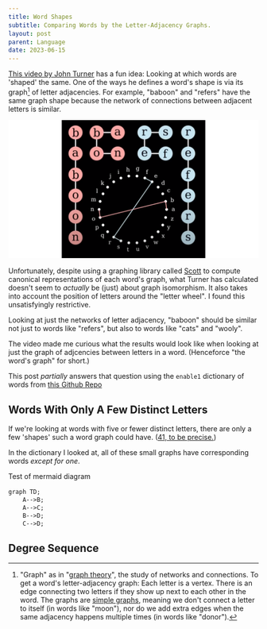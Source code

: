 ```yaml
---
title: Word Shapes
subtitle: Comparing Words by the Letter-Adjacency Graphs.
layout: post
parent: Language
date: 2023-06-15
---
```


[This video by John Turner](https://www.youtube.com/watch?v=4uFahk0cuZU)
has a fun idea:
Looking at which words are 'shaped' the same. 
One of the ways he defines a word's shape is via its graph[^graphtheory] of letter adjacencies.
For example, "baboon" and "refers" have the same graph shape
because the network of connections between adjacent letters is similar.

[^graphtheory]: "Graph" as in "[graph theory](https://www.britannica.com/topic/graph-theory)", the study of networks and connections. To get a word's letter-adjacency graph: Each letter is a vertex. There is an edge connecting two letters if they show up next to each other in the word. The graphs are [simple graphs](https://mathworld.wolfram.com/SimpleGraph.html), meaning we don't connect a letter to itself (in words like "moon"), nor do we add extra edges when the same adjacency happens multiple times (in words like "donor").
<!--https://math.libretexts.org/Bookshelves/Combinatorics_and_Discrete_Mathematics/Combinatorics_and_Graph_Theory_(Guichard)/05%3A_Graph_Theory/5.01%3A_The_Basics_of_Graph_Theory-->



![Editted screenshot of John Turner's video, showing how 'baboon' and 'refers' have the same graph.](wordshapes/letterWheelExample.png)

Unfortunately, despite using a graphing library called [Scott](https://github.com/theplatypus/scott) to compute canonical representations of each word's graph, 
what Turner has calculated doesn't seem to *actually* be (just) about graph isomorphism.
It also takes into account the position of letters around the "letter wheel".
I found this unsatisfyingly restrictive. 

Looking at just the networks of letter adjacency, "baboon" should be similar not just to words like 
"refers", 
but also to words like "cats" and "wooly".

The video made me curious what the results would look like when 
looking at just the graph of adjcencies between letters in a word.
(Henceforce "the word's graph" for short.)

This post *partially* answers that question
using the `enable1` dictionary of words from [this Github Repo](https://github.com/dolph/dictionary)

<!--## Which Small Graphs are Missing?-->

## Words With Only A Few Distinct Letters

If we're looking at words with five or fewer distinct letters,
there are only a few 'shapes' such a word graph could have.
([41, to be precise.](https://mathworld.wolfram.com/ConnectedGraph.html)) 

<!--TODO: longest such word-->

In the dictionary I looked at, all of these small graphs have corresponding words
*except for one*.



Test of mermaid diagram

```mermaid
graph TD;
    A-->B;
    A-->C;
    B-->D;
    C-->D;
```





## Degree Sequence









